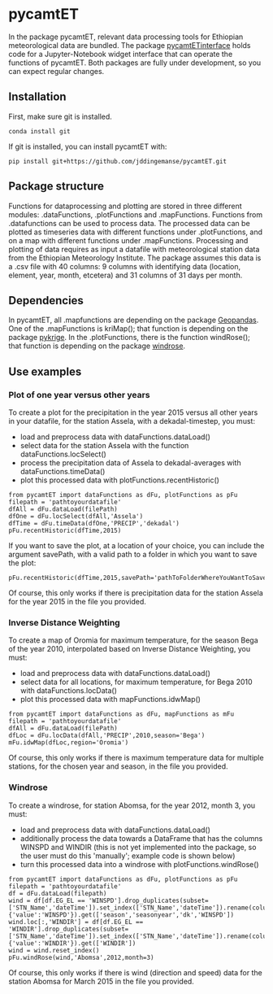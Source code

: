 # pycamtET
In the package pycamtET, relevant data processing tools for Ethiopian meteorological data are bundled. The package [pycamtETinterface](https://github.com/jddingemanse/pycamtETinterface) holds code for a Jupyter-Notebook widget interface that can operate the functions of pycamtET.
Both packages are fully under development, so you can expect regular changes.

## Installation
First, make sure git is installed.
```
conda install git
```
If git is installed, you can install pycamtET with:
```
pip install git+https://github.com/jddingemanse/pycamtET.git
```

## Package structure
Functions for dataprocessing and plotting are stored in three different modules: .dataFunctions, .plotFunctions and .mapFunctions. Functions from .datafunctions can be used to process data. The processed data can be plotted as timeseries data with different functions under .plotFunctions, and on a map with different functions under .mapFunctions.
Processing and plotting of data requires as input a datafile with meteorological station data from the Ethiopian Meteorology Institute. The package assumes this data is a .csv file with 40 columns: 9 columns with identifying data (location, element, year, month, etcetera) and 31 columns of 31 days per month.

## Dependencies
In pycamtET, all .mapfunctions are depending on the package [Geopandas](https://anaconda.org/conda-forge/geopandas).
One of the .mapFunctions is kriMap(); that function is depending on the package [pykrige](https://anaconda.org/conda-forge/pykrige).
In the .plotFunctions, there is the function windRose(); that function is depending on the package [windrose](https://anaconda.org/conda-forge/windrose).

## Use examples
### Plot of one year versus other years
To create a plot for the precipitation in the year 2015 versus all other years in your datafile, for the station Assela, with a dekadal-timestep, you must:
- load and preprocess data with dataFunctions.dataLoad()
- select data for the station Assela with the function dataFunctions.locSelect()
- process the precipitation data of Assela to dekadal-averages with dataFunctions.timeData()
- plot this processed data with plotFunctions.recentHistoric()
```
from pycamtET import dataFunctions as dFu, plotFunctions as pFu
filepath = 'pathtoyourdatafile'
dfAll = dFu.dataLoad(filePath)
dfOne = dFu.locSelect(dfAll,'Assela')
dfTime = dFu.timeData(dfOne,'PRECIP','dekadal')
pFu.recentHistoric(dfTime,2015)
```
If you want to save the plot, at a location of your choice, you can include the argument savePath, with a valid path to a folder in which you want to save the plot:
```
pFu.recentHistoric(dfTime,2015,savePath='pathToFolderWhereYouWantToSave')
```
Of course, this only works if there is precipitation data for the station Assela for the year 2015 in the file you provided.

### Inverse Distance Weighting
To create a map of Oromia for maximum temperature, for the season Bega of the year 2010, interpolated based on Inverse Distance Weighting, you must:
- load and preprocess data with dataFunctions.dataLoad()
- select data for all locations, for maximum temperature, for Bega 2010 with dataFunctions.locData()
- plot this processed data with mapFunctions.idwMap()
```
from pycamtET import dataFunctions as dFu, mapFunctions as mFu
filepath = 'pathtoyourdatafile'
dfAll = dFu.dataLoad(filePath) 
dfLoc = dFu.locData(dfAll,'PRECIP',2010,season='Bega')
mFu.idwMap(dfLoc,region='Oromia')
```
Of course, this only works if there is maximum temperature data for multiple stations, for the chosen year and season, in the file you provided.

### Windrose
To create a windrose, for station Abomsa, for the year 2012, month 3, you must:
- load and preprocess data with dataFunctions.dataLoad()
- additionally process the data towards a DataFrame that has the columns WINSPD and WINDIR (this is not yet implemented into the package, so the user must do this 'manually'; example code is shown below)
- turn this processed data into a windrose with plotFunctions.windRose()
```
from pycamtET import dataFunctions as dFu, plotFunctions as pFu
filepath = 'pathtoyourdatafile'
df = dFu.dataLoad(filepath)
wind = df[df.EG_EL == 'WINSPD'].drop_duplicates(subset=['STN_Name','dateTime']).set_index(['STN_Name','dateTime']).rename(columns={'value':'WINSPD'}).get(['season','seasonyear','dk','WINSPD'])
wind.loc[:,'WINDIR'] = df[df.EG_EL == 'WINDIR'].drop_duplicates(subset=['STN_Name','dateTime']).set_index(['STN_Name','dateTime']).rename(columns={'value':'WINDIR'}).get(['WINDIR'])
wind = wind.reset_index()
pFu.windRose(wind,'Abomsa',2012,month=3)
```
Of course, this only works if there is wind (direction and speed) data for the station Abomsa for March 2015 in the file you provided.
